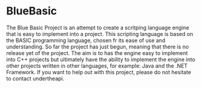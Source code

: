 BlueBasic
=========

The Blue Basic Project is an attempt to create a scritping language engine that is easy to implement into a project. This scripting language is based on the BASIC programming language, chosen fr its ease of use and understanding.
So far the project has just begun, meaning that there is no release yet of the project. 
The aim is to has the engine easy to implement into C++ projects but ultimately have the ability to implement the engine into other projects written in other languages, for example: Java and the .NET Framework.
If you want to help out with this project, please do not hesitate to contact undertheapi.
